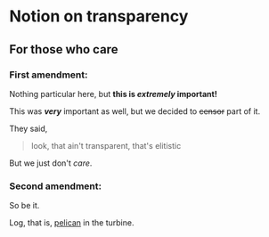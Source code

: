 # Notion on transparency

## For those who care

### First amendment:

Nothing particular here, but
**this is _extremely_ important!**

This was ***very*** important as well,
but we decided to ~~censor~~ part of it.

They said,
>look, that ain't transparent,
>that's elitistic

But we just don't _care_.

### Second amendment:

So be it.

Log, that is, [pelican](laskarit/viikko1/gitlog.txt) in the turbine.
